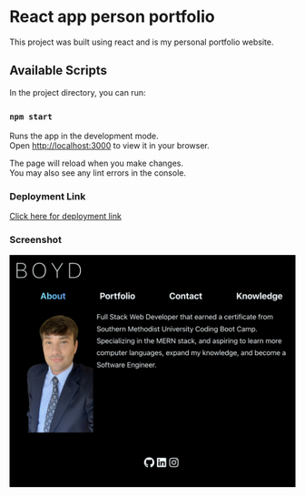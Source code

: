 # React app person portfolio

This project was built using react and is my personal portfolio website.

## Available Scripts

In the project directory, you can run:

### `npm start`

Runs the app in the development mode.\
Open [http://localhost:3000](http://localhost:3000) to view it in your browser.

The page will reload when you make changes.\
You may also see any lint errors in the console.

### Deployment Link

[Click here for deployment link](https://coleyrockin.github.io/react-portfolio/)

### Screenshot
![img](./src/assets/images/PortfolioIMG.png)



